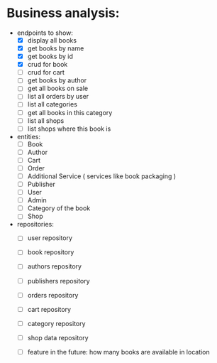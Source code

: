 # Business analysis:
  - endpoints to show:
    - [X] display all books
    - [x] get books by name
    - [X] get books by id
    - [x] crud for book
    - [ ] crud for cart
    - [ ] get books by author
    - [ ] get all books on sale
    - [ ] list all orders by user 
    - [ ] list all categories
    - [ ] get all books in this category
    - [ ] list all shops
    - [ ] list shops where this book is
  - entities:
    - [ ] Book
    - [ ] Author
    - [ ] Cart
    - [ ] Order
    - [ ] Additional Service ( services like book packaging )
    - [ ] Publisher
    - [ ] User
    - [ ] Admin
    - [ ] Category of the book 
    - [ ] Shop
  - repositories:
    - [ ] user repository
    - [ ] book repository
    - [ ] authors repository 
    - [ ] publishers repository
    - [ ] orders repository
    - [ ] cart repository 
    - [ ] category repository
    - [ ] shop data repository
    - [ ] feature in the future: how many books are available in location
    
     

